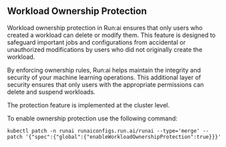 
## Workload Ownership Protection

Workload ownership protection in Run:ai ensures that only users who created a workload can delete or modify them. This feature is designed to safeguard important jobs and configurations from accidental or unauthorized modifications by users who did not originally create the workload.

By enforcing ownership rules, Run:ai helps maintain the integrity and security of your machine learning operations. This additional layer of security ensures that only users with the appropriate permissions can delete and suspend workloads.

The protection feature is implemented at the cluster level.

To enable ownership protection use the following command:

```
kubectl patch -n runai runaiconfigs.run.ai/runai --type='merge' --patch '{"spec":{"global":{"enableWorkloadOwnershipProtection":true}}}'
```
